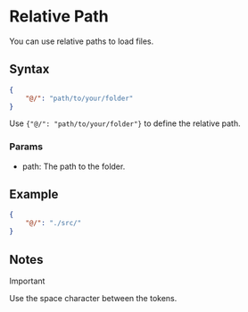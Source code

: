 # Relative Path

You can use relative paths to load files.

## Syntax

```json
{
    "@/": "path/to/your/folder"
}
```

Use `{"@/": "path/to/your/folder"}` to define the relative path.

### Params

- path: The path to the folder.

## Example

```json
{
    "@/": "./src/"
}
```

## Notes

> [!IMPORTANT]
> Use the space character between the tokens.
